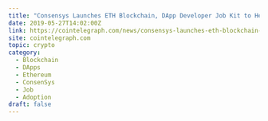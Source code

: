 ```yaml
---
title: "Consensys Launches ETH Blockchain, DApp Developer Job Kit to Help Hopefuls Enter Market"
date: 2019-05-27T14:02:00Z
link: https://cointelegraph.com/news/consensys-launches-eth-blockchain-dapp-developer-job-kit-to-help-hopefuls-enter-market?utm_medium=RSS&utm_source=hune
site: cointelegraph.com
topic: crypto
category:
  - Blockchain
  - DApps
  - Ethereum
  - ConsenSys
  - Job
  - Adoption
draft: false
---
```

